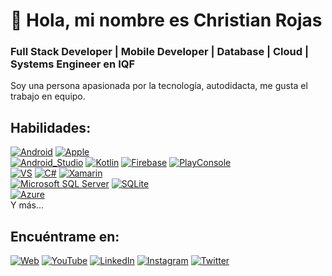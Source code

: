 # 👋 Hola, mi nombre es Christian Rojas
### Full Stack Developer | Mobile Developer | Database | Cloud | Systems Engineer en IQF
 
Soy una persona apasionada por la tecnología, autodidacta, me gusta el trabajo en equipo.


## Habilidades:
[![Android](https://img.shields.io/badge/Android-339933?style=for-the-badge&logo=android&logoColor=white&labelColor=101010)]()
[![Apple](https://img.shields.io/badge/iOS-999999?style=for-the-badge&logo=apple&logoColor=white&labelColor=101010)]()
</br>
[![Android_Studio](https://img.shields.io/badge/Android_Studio-339933?style=for-the-badge&logo=android-studio&logoColor=white&labelColor=101010)]()
[![Kotlin](https://img.shields.io/badge/Kotlin-FA7343?style=for-the-badge&logo=kotlin&logoColor=white&labelColor=101010)]()
[![Firebase](https://img.shields.io/badge/Firebase-FFCA28?style=for-the-badge&logo=firebase&logoColor=white&labelColor=101010)]()
[![PlayConsole](https://img.shields.io/badge/PlayConsole-339933?style=for-the-badge&logo=googleplay&logoColor=white&labelColor=101010)]()
</br>
[![VS](https://img.shields.io/badge/Visual_Studio-A540F9?style=for-the-badge&logo=visualstudio&logoColor=white&labelColor=101010)]()
[![C#](https://img.shields.io/badge/C_Sharp-A540F9?style=for-the-badge&logo=csharp&logoColor=white&labelColor=101010)]()
[![Xamarin](https://img.shields.io/badge/C_Sharp-A540F9?style=for-the-badge&logo=xamarin&logoColor=white&labelColor=101010)]()
</br>
[![Microsoft SQL Server](https://img.shields.io/badge/SQL_Server-FFCA28?style=for-the-badge&logo=microsoftsqlserver&logoColor=white&labelColor=101010)]()
[![SQLite](https://img.shields.io/badge/SQLite-FFCA28?style=for-the-badge&logo=sqlite&logoColor=white&labelColor=101010)]()
</br>
[![Azure](https://img.shields.io/badge/Azure-0095D5?style=for-the-badge&logo=microsoftazure&logoColor=white&labelColor=101010)]()
</br>
Y más...

 
## Encuéntrame en:
[![Web](https://img.shields.io/badge/Mi_Sitio_Web-devexperto.com-14a1f0?style=for-the-badge&logo=wordpress&logoColor=white&labelColor=101010)](https://devexperto.com)
[![YouTube](https://img.shields.io/badge/YouTube-DevExperto-FF0000?style=for-the-badge&logo=youtube&logoColor=white&labelColor=101010)](https://devexperto.com/youtube)
[![LinkedIn](https://img.shields.io/badge/LinkedIn-Antonio_Leiva-0077B5?style=for-the-badge&logo=linkedin&logoColor=white&labelColor=101010)](https://devexperto.com/linkedin)
[![Instagram](https://img.shields.io/badge/Instagram-@devexperto-E4405F?style=for-the-badge&logo=instagram&logoColor=white&labelColor=101010)](https://devexperto.com/instagram)
[![Twitter](https://img.shields.io/badge/Twitter-@devexperto1-1DA1F2?style=for-the-badge&logo=twitter&logoColor=white&labelColor=101010)](https://devexperto.com/twitter)
